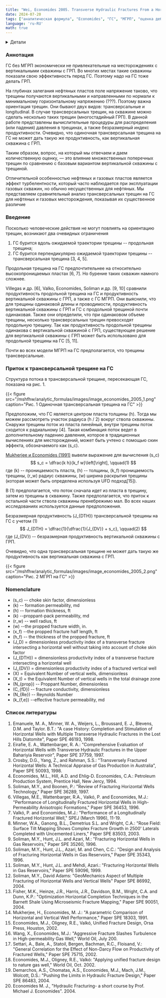 ```yaml
---
title: "Wei, Economides 2005. Transverse Hydraulic Fractures From a Horizontal Well"
date: 2024-07-20
tags: ["аналитическая формула", "Economides", "ГС", "МГРП", "оценка дебита", "статья"]
language: 'ru-RU'
math: true
---
```


<details>
<summary>Детали</summary>
<dl>
    <dt><b>авторы</b>: Y. Wei and M.J. Economides, U. of Houston</dt>    
    <dt><b>Название</b>: Transverse Hydraulic Fractures From a Horizontal Well</dt>
    <dt><b>год</b>: 2005</dt>
    <dt><b>doi</b>: <a href ="https://doi.org/110.2118/94671-MS">Cсылка</a></dt>
</dl>
</details>

### Аннотация
ГС без МГРП экономически не привлекательные на месторождениях с вертикальными скважины с ГРП. 
Во многих местах такие скважины показали свою эффективность перед ГС. 
Поэтому надо на ГС тоже делать ГРП.

На глубинах залегания нефтяных пластов поле напряжение таково, что трещины получаются вертикальными и направленными 
по нормали к минимальному горизонтальному напряжению (???). Поэтому важна ориентация трещин. Они бывают двух видов: трансверсальные и longitudinal. В случае трансверсальных трещин, на скважине можно сделать несколько таких трещин (многостадийный ГРП).
В данной работе представлены вычислительные процедуры для распределения (или падения) давления в трещинах, а также безразмерный 
индекс продуктивности. Очевидно, что одиночная трансверсальная трещина на ГС не может дать такую же продуктивность, как вертикальная скважина с ГРП.

Таким образом, вопрос, на который мы отвечаем и даем количественную оценку, — это влияние множественных поперечных трещин по сравнению с базовым вариантом вертикальной скважины с трещиной.

Отличительной особенностью нефтяных и газовых пластов является эффект турбелентности, который часто наблюдается 
при эксплуатации газовых скважин, но обычно несущественных для нефтяных. Мы представляем сравнительный анализ трансверсальных трещин на ГС для нефтяных и газовых месторождения, показывая их существенное различие

### Введение
Посколько человеческие действия не могут повлиять на ориентацию трещин, возникают два очевидных ограничения
1. ГС бурится вдоль ожидаемой траектории трещины -- продольная трещина;
2. ГС бурится перпендикулярно ожидаемой траектории трещины -- трансверсальная трещина [3, 4, 5].

Продольная трещина на ГС предпочтительнее на относительно высокопроницаемых пластах [6, 7]. Но бурение таких скважин намного сложнее.

Villegas и др. [6], Valko, Economides, Soliman и др. [9, 10] сравнили продуктивность продольной трещина на ГС и продуктивность вертикальной скважины с ГРП, а также с ГС МГРП. Они выяснили, что для трещины одинаковой длины и проводимости, продуктивность 
вертикальной скважины с ГРП и ГС с продольной трещиной почти одинаковая. Также они определили, что при одинаковом объеме трещины, несколько трансверсальных трещин превосходят продольную трещину. Так как продуктивность продольной трещины одинакова с вертикальной скважиной с ГРП, существующее решение для вертикальной скважины с ГРП может быть использовано для продольной трещины на ГС [5, 11].

Почти во всех модели МГРП на ГС предполагается, что трещины трансверсальные. 


### Приток к трансверсальной трещине на ГС

Структура потока в трансверсальной трещине, пересекающая ГС, показана на рис. 1. 

{{< figure src="/mshfhw/analytic_formulas/images/image_economides_2005_1.png" caption="Рис. 1 Одиночная трансверсальная трещина на ГС" >}}

Предположим, что ГС является центром пласта толщины \(h\). Тогда мы можем рассмотреть участок радиуса \(h / 2\) вокруг ствола скважины. Снаружи трещины поток из пласта линейный, внутри трещины поток сходится к радиальному [4]. Такая комбинация поток ведет в дополнительному падению давления, которое в традиционных вычислениях для месторождений, может быть учтено с помощью скин эффекта, обозначаемого как \(s_c\).

<a href ="/mshfhw/analytic_formulas/economides_1991">Mukherjee и Economides (1991)</a> вывели выражение для вычисления \(s_c\)
$$
s_c = \dfrac{k h}{k_f w}\left[\right],
\qquad(1)
$$
где \(k\) -- проницаемость пласта, \(h\) -- толщины, \(k_f\) проницаемость трещины, \(r_w\) радиус скважины, \(w\) ширина раскрытия трещины (которая может быть определена используя UFD подход[15]).

В (1) предполагается, что поток сначала идет из пласта в трещину, затем из трещины в скважину. Также предполагается, что приток к остальной части ствола скважины пренебрежимо мал. Во всех наших исследованиях используется данные предположения.

Безразмерная продуктивность \(J_{DTH}\) трансверсальной трещины на ГС с учетом (1)
$$
J_{DTH} = \dfrac{1}{\dfrac{1}{J_{DV}} + s_c},
\qquad(2)
$$
где \(J_{DV}\) -- безразмерная продуктивность вертикальной скважины с ГРП.

Очевидно, что одна трансверсальная трещине не может дать такую же продуктивность как вертикальная скважина с ГРП. 

{{< figure src="/mshfhw/analytic_formulas/images/image_economides_2005_2.png" caption="Рис. 2 МГРП на ГС" >}}


### Nomenclature
- \(s_c\) -- choke skin factor, dimensionless 
- \(k\) -- formation permeability, md 
- \(h\) -- formation thickness, ft 
- \(k\) --proppant-pack permeability, md 
- \(r_w\) -- well radius, ft
- \(w\) --the propped fracture width, in.
- \(x_f\) --the propped fracture half length, ft
- \(h_f\) -- the thickness of the propped fracture, ft
- \(J_D\) = dimensionless productivity index of a transverse fracture intersecting a horizontal well without taking into account of choke skin factor
- \(J_{DTH}\) = dimensionless productivity index of a transverse fracture intersecting a horizontal well
- \(J_{DV}\) = dimensionless productivity index of a fractured vertical well
- \(X\) = Equivalent Number of vertical wells, dimensionless 
- \(X_t\) = the Equivalent Number of vertical wells in the total drainage zone
- \(N_{prop}\) -- Proppant Number, dimensionless
- \(C_{fD}\) -- fracture conductivity, dimensionless
- \(N_{Re}\) -- Reynolds Number
- \(k_{f,e}\) --effective fracture permeability, md

### Список литературы

1. Emanuele, M. A., Minner, W. A., Weijers, L., Broussard, E. J., Blevens, D.M. and Taylor. B.T.: "A case History: Completion and Stimulation of Horizontal Wells with Multiple Transverse Hydraulic Fractures in the Lost Hills Diatomite", Paper SPE 46193, 1998.
2. Eirafie, E. A., Wattenbarger, R. A.: "Comprehensive Evaluation of Horizontal Wells with Transverse Hydraulic Fractures in the Upper Bahariyia Reservoir", Paper SPE 37759, 1997.
3. Crosby, D.G., Yang, Z., and Rahman, S.S.: "Transversely Fractured Horizontal Wells: A Technical Appraise of Gas Production in Australia", Paper SPE 50093, 1998.
4. Economides, M.L., Hill, A.D. and Ehlig-D. Economides, C.A.: Petroleum Production System, Prentice Hall, New Jercy, 1994. 
5. Soliman, M.Y., and Boonen, P.: "Review of Fracturing Horizontal Wells Technology," Paper SPE 36289, 1997.
6. Villegas, M.E., Wattenbarger, R.A., Valkó, P. and Economides, M.J.: "Performance of Longitudinally Fractured Horizontal Wells in High-Permeability Anisotropic Formations," Paper SPE 36453, 1996.
7. Valkó, P. and Economides, M.J.: "Performance of a Longitudinally Fractured Horizontal Well," SPEJ (March 1996), 11-19.
8. Minner, W.A., Ganong, B.L., Demetrius S.L. and Wright, C.A.: "Rose Field: Surface Tilt Mapping Shows Complex Fracture Growth in 2500' Laterals Completed with Uncemented Liners," Paper SPE 83503, 2003.
9. Soliman, M.Y., Hunt, J.L. and Azari, M.: "Fracturing Horizontal Wells in Gas Reservoirs," Paper SPE 35260, 1996.
10. Soliman, M.Y., Hunt, J.L., Azari, M. and Chen, C.C.: "Design and Analysis of Fracturing Horizontal Wells in Gas Reservoirs," Paper SPE 35343, 1996.
11. Soliman, M.Y., Hunt, J.L. and Mehdi, Azari.: "Fracturing Horizontal Wells in Gas Reservoirs," Paper SPE 59096, 1999.
12. Soliman, M.Y., David Adams: "GeoMechanics Aspect of Multiple Fracturing of Horizontal Wells and Vertical Wells" Paper SPE 86992, 2004.
13. Fisher, M.K., Heinze, J.R., Harris, J.R., Davidson, B.M., Wright, C.A. and Dunn, K.P.: "Optimization Horizontal Completion Techniques in the Barnett Shale Using Microseismic Fracture Mapping," Paper SPE 90051, 2004. 
14. Mukherjee, H., Economides, M. J.: "A parametric Comparison of Horizontal and Vertical Well Performance," Paper SPE 18303, 1991.
15. Economides, M.J., Oligney, R.E., Valkó, Unified Fracture Design, Orsa Press, Houston, 2002.
16. Wang, X., Economides, M.J.: "Aggressive Fracture Slashes Turbulence in High-permeability Gas Well," World Oil, July 200.
17. Settari, A., Bale, A., Statoil, Bergen, Bachman, R.C., Floisand, V.: "General Correlation for the Effect of Non-Darcy Flow on Productivity of Fractured Wells," Paper SPE 75715, 2002.
18. Economides, M.J., Oligney, R.E., Valkó: "Applying unified fracture design to nature gas well," World Oil, Oct. 2002.
19. Demarchos, A.S., Chomatas, A.S., Economides, M.J., Mach, J.M., Wolcott, D.S.: "Pushing the Limits in Hydraulic Fracture Design," Paper SPE 86483, 2004.
20. Economides M. J., "Hydraulic Fracturing- a short course by Prof. Michael J. Economides". 2004.